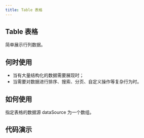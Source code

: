 ```yaml
---
title: Table 表格
---
```


## Table 表格

简单展示行列数据。

## 何时使用

- 当有大量结构化的数据需要展现时；
- 当需要对数据进行排序、搜索、分页、自定义操作等复杂行为时。

## 如何使用

指定表格的数据源 dataSource 为一个数组。

## 代码演示

<div class="w-container">
    <w-table
        row-key="id"
        :columns="state.columns"
        :rows="state.dataSource"
        :pagination="state.pagination"
        :row-selection="state.rowSelection"
        @change="onTableChange">
        <template v-slot:action="{ row }">
            <a @click="toView(row)" href="javascript:;" class="w-btn btn-link">查看</a>
        </template>
    </w-table>
</div>

<script setup>
import { reactive, ref, toRefs } from 'vue';
import { WTable } from "@w-design/w-design-vue"

// 测试数据
const Storage = {
  getColumns() {
    return [
      {
        title: '序号',
        name: 'index',
      },
      {
        title: '姓名',
        name: 'name'
      },
      {
        title: '生日',
        name: 'birthday',
        scopedSlot: 'birthday'
      },
      {
        title: '年龄',
        name: 'age'
      },
      {
        title: '性别',
        name: 'sex'
      },
      {
        title: '操作',
        name: 'action',
        scopedSlot: 'action'
      }
    ];
  },
  getDataSource(number) {
      return Array(number).fill(1).map((item,index) => ({
          id: index,
          name: `test-${index}`,
          age: index + 1,
          birthday: (new Date().toLocaleString()),
          sex: '男'
      }))
  }
};

const state = reactive({
  dataSource: Storage.getDataSource(10),
  columns: Storage.getColumns(),
  pagination: {
    total: 101,
    current: 1,
    pageSize: 20,
    pageSizes: [10, 20, 30]
  },
  rowSelection: {
    type: 'checkbox',
    selectedRowKeys: [],
    onChange: function (selectedRowKeys, selectedRows) {
      console.log('selectedRowKeys:', selectedRowKeys);
      console.log('selectedRows:', selectedRows);
    },
    onSelect: function (record, selected, selectedRows) {
      console.log('record:', record, 'selected:', selected, 'selectedRows:', selectedRows);
    },
    onSelectAll: function (selected, selectedRows, changeRows) {
      console.log('selected:', selected, 'selectedRows:', selectedRows, 'changeRows:', changeRows);
    },
    onSelectInvert: function (selectedRows) {
      console.log('selectedRows:', selectedRows);
    }
  }
});

const onTableChange = () => {}

const toView = (row) => {
  console.log(row);
}

</script>
